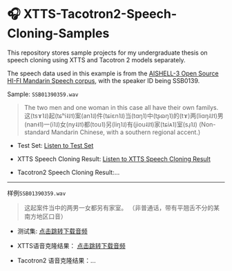 # 🎧 XTTS-Tacotron2-Speech-Cloning-Samples
This repository stores sample projects for my undergraduate thesis on speech cloning using XTTS and Tacotron 2 models separately.

The speech data used in this example is from the [AISHELL-3 Open Source HI-FI Mandarin Speech corpus](https://www.aishelltech.com/aishell_3), with the speaker ID being SSB0139.

Sample: `SSB01390359.wav`

> The two men and one woman in this case all have their own familys. 
> 这(tsɤ˥˩)起(tɕʰi˨˩˦)案(an˥˩)件(tɕiɛn˥˩)当(tɑŋ˥)中(tʂɷŋ˥)的(tɤ)两(liɑŋ˨˩˦)男(nan˧˥)一(i˥˩)女(ny˨˩˦)都(tou˥)另(liŋ˥˩)有(jiou˨˩˦)家(tɕiᴀ˥)室(sɹ̩˥˩)
> (Non-standard Mandarin Chinese, with a southern regional accent.)

- Test Set:
[Listen to Test Set](https://github.com/HuangxinDong/XTTS-Tacotron2-Speech-Cloning-Samples/blob/main/test_sample/SSB0139/SSB01390359.wav)

- XTTS Speech Cloning Result:
[Listen to XTTS Speech Cloning Result](https://github.com/HuangxinDong/XTTS-Tacotron2-Speech-Cloning-Samples/blob/main/voice_cloning_samples/XTTS/SSB01390359.wav)

- Tacotron2 Speech Cloning Result:...

---

样例`SSB01390359.wav`

> 这起案件当中的两男一女都另有家室。
> （非普通话，带有平翘舌不分的某南方地区口音）

- 测试集:
[点击跳转下载音频](https://github.com/HuangxinDong/XTTS-Tacotron2-Speech-Cloning-Samples/blob/main/test_sample/SSB0139/SSB01390359.wav)


- XTTS语音克隆结果：
[点击跳转下载音频](https://github.com/HuangxinDong/XTTS-Tacotron2-Speech-Cloning-Samples/blob/main/voice_cloning_samples/XTTS/SSB01390359.wav)


- Tacotron2 语音克隆结果：...